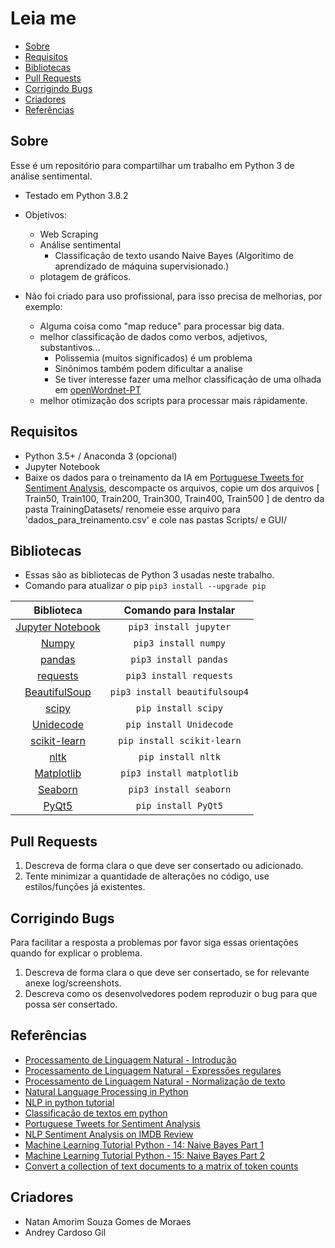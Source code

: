 # Leia me

- [Sobre](#sobre)
- [Requisitos](#requisitos)
- [Bibliotecas](#bibliotecas)
- [Pull Requests](#pull-requests)
- [Corrigindo Bugs](#corrigindo-bugs)
- [Criadores](#criadores)
- [Referências](#referencias)

## Sobre

Esse é um repositório para compartilhar um trabalho em Python 3 de análise sentimental.

* Testado em Python 3.8.2

* Objetivos: 
  * Web Scraping
  * Análise sentimental 
    * Classificação de texto usando Naive Bayes (Algoritimo de aprendizado de máquina supervisionado.)
  * plotagem de gráficos.

* Não foi criado para uso profissional, para isso precisa de melhorias, por exemplo:
  * Alguma coisa como "map reduce" para processar big data.
  * melhor classificação de dados como verbos, adjetivos, substantivos...
    * Polissemia (muitos significados) é um problema
    * Sinônimos também podem dificultar a analise
    * Se tiver interesse fazer uma melhor classificação de uma olhada em [openWordnet-PT](https://github.com/own-pt/openWordnet-PT)
  * melhor otimização dos scripts para processar mais rápidamente.

## Requisitos

* Python 3.5+ / Anaconda 3 (opcional)
* Jupyter Notebook
* Baixe os dados para o treinamento da IA em [Portuguese Tweets for Sentiment Analysis](https://www.kaggle.com/augustop/portuguese-tweets-for-sentiment-analysis), descompacte os arquivos, copie um dos arquivos [ Train50, Train100, Train200, Train300, Train400, Train500 ] de dentro da pasta TrainingDatasets/ renomeie esse arquivo para 'dados_para_treinamento.csv' e cole nas pastas Scripts/ e GUI/

## Bibliotecas 

- Essas são as bibliotecas de Python 3 usadas neste trabalho.
- Comando para atualizar o pip  `pip3 install --upgrade pip`

| Biblioteca | Comando para Instalar |
|:-----------------------------------------------------------------------------------------------------------------------------------------------------------:|:-------------------------------------------------------------------------------------:|
| [Jupyter Notebook](https://jupyter.readthedocs.io/en/latest/install.html) | `pip3 install jupyter` |
| [Numpy](https://pypi.org/project/numpy/) | `pip3 install numpy` |
| [pandas](https://pypi.org/project/pandas/) | `pip3 install pandas` |
| [requests](https://pypi.org/project/requests/) | `pip3 install requests` |
| [BeautifulSoup](https://pypi.org/project/beautifulsoup4/) | `pip3 install beautifulsoup4` |
| [scipy](https://pypi.org/project/scipy/) | `pip install scipy` |
| [Unidecode](https://pypi.org/project/Unidecode/) | `pip install Unidecode` |
| [scikit-learn](https://pypi.org/project/scikit-learn/) | `pip install scikit-learn` |
| [nltk](https://pypi.org/project/nltk/) | `pip install nltk` |
| [Matplotlib](https://pypi.org/project/matplotlib/) | `pip3 install matplotlib` |
| [Seaborn](https://pypi.org/project/seaborn/) | `pip3 install seaborn` |
| [PyQt5](https://pypi.org/project/PyQt5/) | `pip install PyQt5` |

## Pull Requests

1. Descreva de forma clara o que deve ser consertado ou adicionado.
2. Tente minimizar a quantidade de alterações no código, use estilos/funções já existentes.

## Corrigindo Bugs

Para facilitar a resposta a problemas por favor siga essas orientações quando for explicar o problema.

1. Descreva de forma clara o que deve ser consertado, se for relevante anexe log/screenshots.
2. Descreva como os desenvolvedores podem reproduzir o bug para que possa ser consertado.

## Referências
    
- [Processamento de Linguagem Natural - Introdução](http://professor.ufabc.edu.br/~jesus.mena/courses/pln-2q-2019/PLN-aula01.pdf)
- [Processamento de Linguagem Natural - Expressões regulares](http://professor.ufabc.edu.br/~jesus.mena/courses/pln-2q-2019/PLN-aula02.pdf)
- [Processamento de Linguagem Natural -  Normalização de texto](http://professor.ufabc.edu.br/~jesus.mena/courses/pln-2q-2019/PLN-aula03.pdf)
- [Natural Language Processing in Python](https://www.youtube.com/watch?v=xvqsFTUsOmc&t=3685s)
- [NLP in python tutorial](https://github.com/adashofdata/nlp-in-python-tutorial)
- [Classificação de textos em python](https://www.linkedin.com/pulse/classifica%C3%A7%C3%A3o-de-textos-em-python-luiz-felipe-araujo-nunes/)
- [Portuguese Tweets for Sentiment Analysis](https://www.kaggle.com/augustop/portuguese-tweets-for-sentiment-analysis)
- [NLP Sentiment Analysis on IMDB Review](https://www.kaggle.com/crissilvaeng/nlp-sentiment-analysis-on-imdb-review/data)
- [Machine Learning Tutorial Python - 14: Naive Bayes Part 1](https://www.youtube.com/watch?v=PPeaRc-r1OI)
- [Machine Learning Tutorial Python - 15: Naive Bayes Part 2](https://www.youtube.com/watch?v=nHIUYwN-5rM)
- [Convert a collection of text documents to a matrix of token counts](https://scikit-learn.org/stable/modules/generated/sklearn.feature_extraction.text.CountVectorizer.html)


## Criadores

* Natan Amorim Souza Gomes de Moraes
* Andrey Cardoso Gil
